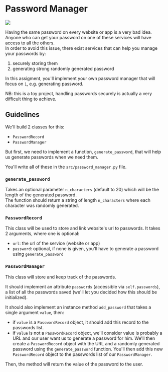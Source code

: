 # Password Manager
![](https://images.unsplash.com/photo-1522251670181-320150ad6dab?ixlib=rb-0.3.5&ixid=eyJhcHBfaWQiOjEyMDd9&s=9ffb5fa03315c9a9674fe4ef0aee552e&auto=format&fit=crop&w=1000&q=80)

Having the same password on every website or app is a very bad idea. Anyone who
can get your password on one of these services will have access to all the
others.  
In order to avoid this issue, there exist services that can help you manage
your passwords by:
1. securely storing them
1. generating strong randomly generated password

In this assigment, you'll implement your own password manager that will focus on `1`, e.g. generating password.

NB: this is a toy project, handling passwords securely is actually a very
difficult thing to achieve.

## Guidelines

We'll build 2 classes for this:
* `PasswordRecord`
* `PasswordManager`

But first, we need to implement a function, `generate_password`, that will help
us generate passwords when we need them.

You'll write all of these in the `src/password_manager.py` file.

### `generate_password`
Takes an optional parameter `n_characters` (default to 20) which will be the
length of the generated password.  
The function should return a string of length `n_characters` where each
character was randomly generated.


### `PasswordRecord`
This class will be used to store and link website's url to passwords.
It takes 2 arguments, where one is optional:
* `url`: the url of the service (website or app)
* `password`: optional, if none is given, you'll have to generate a password
  using `generate_password`


### `PasswordManager`
This class will store and keep track of the passwords.

It should implement an attribute `passwords` (accessible via `self.passwords`),
a list of all the passwords saved (we'll let you decided how this should be
initialized).

It should also implement an instance method `add_password` that takes a single
argument `value`, then:
* if `value` is a `PasswordRecord` object, it should add this record to the
passwords list.
* if `value` is not a `PasswordRecord` object, we'll consider value is probably
  a URL and our user want us to generate a password for him. We'll then create
  a `PasswordRecord` object with the URL and a randomly generated password
  using the `generate_password` function. You'll then add this new
  `PasswordRecord` object to the passwords list of our `PasswordManager`.

Then, the method will return the value of the password to the user.
